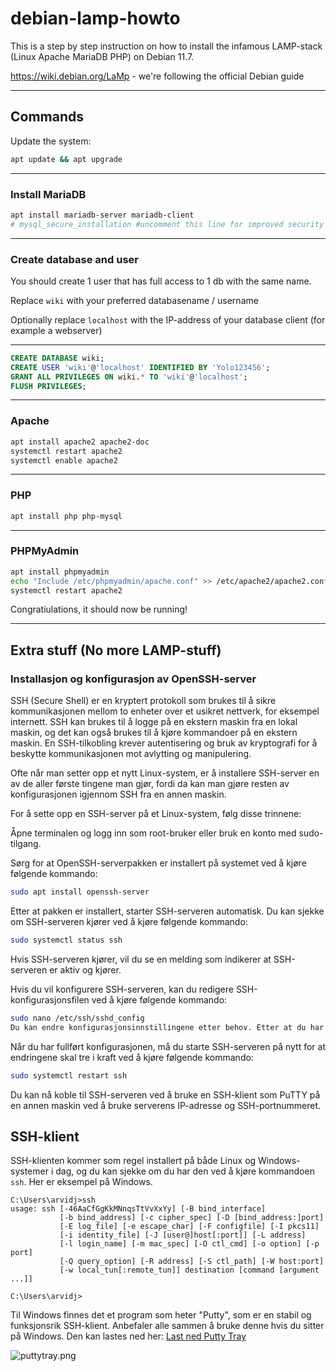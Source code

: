 # debian-lamp-howto

This is a step by step instruction on how to install the infamous LAMP-stack (Linux Apache MariaDB PHP) on Debian 11.7.

https://wiki.debian.org/LaMp - we're following the official Debian guide 

 ---

## Commands

Update the system:

```bash
apt update && apt upgrade
```

---

### Install MariaDB

```bash
apt install mariadb-server mariadb-client
# mysql_secure_installation #uncomment this line for improved security
```

---

### Create database and user

You should create 1 user that has full access to 1 db with the same name. 

Replace `wiki` with your preferred databasename / username

Optionally replace `localhost` with the IP-address of your database client (for example a webserver)

---

```sql
CREATE DATABASE wiki;
CREATE USER 'wiki'@'localhost' IDENTIFIED BY 'Yolo123456';
GRANT ALL PRIVILEGES ON wiki.* TO 'wiki'@'localhost';
FLUSH PRIVILEGES;
```

---

### Apache

```bash
apt install apache2 apache2-doc
systemctl restart apache2
systemctl enable apache2
```

---

### PHP

```bash
apt install php php-mysql
```

---

 ### PHPMyAdmin

```bash
apt install phpmyadmin
echo "Include /etc/phpmyadmin/apache.conf" >> /etc/apache2/apache2.conf # activate it
systemctl restart apache2
```

Congratiulations, it should now be running!

---

## Extra stuff (No more LAMP-stuff)

### Installasjon og konfigurasjon av OpenSSH-server

SSH (Secure Shell) er en kryptert protokoll som brukes til å sikre kommunikasjonen mellom to enheter over et usikret nettverk, for eksempel internett. SSH kan brukes til å logge på en ekstern maskin fra en lokal maskin, og det kan også brukes til å kjøre kommandoer på en ekstern maskin. En SSH-tilkobling krever autentisering og bruk av kryptografi for å beskytte kommunikasjonen mot avlytting og manipulering.

Ofte når man setter opp et nytt Linux-system, er å installere SSH-server en av de aller første tingene man gjør, fordi da kan man gjøre resten av konfigurasjonen igjennom SSH fra en annen maskin.

For å sette opp en SSH-server på et Linux-system, følg disse trinnene:

Åpne terminalen og logg inn som root-bruker eller bruk en konto med sudo-tilgang.

Sørg for at OpenSSH-serverpakken er installert på systemet ved å kjøre følgende kommando:

```bash
sudo apt install openssh-server
```

Etter at pakken er installert, starter SSH-serveren automatisk. Du kan sjekke om SSH-serveren kjører ved å kjøre følgende kommando:

```bash
sudo systemctl status ssh
```

Hvis SSH-serveren kjører, vil du se en melding som indikerer at SSH-serveren er aktiv og kjører.

Hvis du vil konfigurere SSH-serveren, kan du redigere SSH-konfigurasjonsfilen ved å kjøre følgende kommando:

```bash
sudo nano /etc/ssh/sshd_config
Du kan endre konfigurasjonsinnstillingene etter behov. Etter at du har gjort endringer, lagrer og lukker du filen.
```

Når du har fullført konfigurasjonen, må du starte SSH-serveren på nytt for at endringene skal tre i kraft ved å kjøre følgende kommando:

```bash
sudo systemctl restart ssh
```

Du kan nå koble til SSH-serveren ved å bruke en SSH-klient som PuTTY på en annen maskin ved å bruke serverens IP-adresse og SSH-portnummeret.

## SSH-klient

SSH-klienten kommer som regel installert på både Linux og Windows-systemer i dag, og du kan sjekke om du har den ved å kjøre kommandoen `ssh`. Her er eksempel på Windows.

```console
C:\Users\arvidj>ssh
usage: ssh [-46AaCfGgKkMNnqsTtVvXxYy] [-B bind_interface]
           [-b bind_address] [-c cipher_spec] [-D [bind_address:]port]
           [-E log_file] [-e escape_char] [-F configfile] [-I pkcs11]
           [-i identity_file] [-J [user@]host[:port]] [-L address]
           [-l login_name] [-m mac_spec] [-O ctl_cmd] [-o option] [-p port]
           [-Q query_option] [-R address] [-S ctl_path] [-W host:port]
           [-w local_tun[:remote_tun]] destination [command [argument ...]]

C:\Users\arvidj>
```

Til Windows finnes det et program som heter "Putty", som er en stabil og funksjonsrik SSH-klient. Anbefaler alle sammen å bruke denne hvis du sitter på Windows. Den kan lastes ned her: [Last ned Putty Tray](https://puttytray.goeswhere.com/)

![puttytray.png](https://i.imgur.com/5CTlBwy.png)
